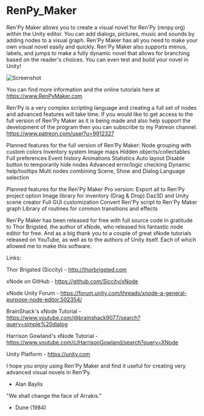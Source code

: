 # RenPy_Maker
Ren'Py Maker allows you to create a visual novel for Ren'Py (renpy.org) within the Unity editor. You can add dialogs, pictures, music and sounds by adding nodes to a visual graph. Ren'Py Maker has all you need to make your own visual novel easily and quickly. Ren'Py Maker also supports menus, labels, and jumps to make a fully dynamic novel that allows for branching based on the reader's choices. You can even test and build your novel in Unity!


![Screenshot](/repository/RenPy_Maker/Assets/Artwork/screenshot.png?raw=true "Ren'Py Maker Screenshot")


You can find more information and the online tutorials here at https://www.RenPyMaker.com


Ren'Py is a very complex scripting language and creating a full set of nodes and advanced features will take time. If you would like to get access to the full version of Ren'Py Maker as it is being made and also help support the development of the program then you can subscribe to my Patreon channel.
https://www.patreon.com/user?u=9912327


Planned features for the full version of Ren'Py Maker:
Node grouping with custom colors
Inventory system
Image maps
Hidden objects/collectables
Full preferences
Event history
Animations
Statistics
Auto layout
Disable button to temporarily hide nodes
Advanced error/logic checking
Dynamic help/tooltips
Multi nodes combining Scene, Show and Dialog
Language selection


Planned features for the Ren'Py Maker Pro version:
Export all to Ren'Py project option
Image library for inventory (Drag & Drop)
Daz3D and Unity scene creator
Full GUI customization
Convert Ren'Py script to Ren'Py Maker graph
Library of routines for common transitions and effects


Ren'Py Maker has been released for free with full source code in gratitude to Thor Brigsted, the author of xNode, who released his fantastic node editor for free. And as a big thank you to a couple of great xNode tutorials released on YouTube, as well as to the authors of Unity itself. Each of which allowed me to make this software.


Links:

Thor Brigsted (Siccity) - http://thorbrigsted.com

xNode on GitHub - https://github.com/Siccity/xNode

xNode Unity Forum - https://forum.unity.com/threads/xnode-a-general-purpose-node-editor.502354/

BrainShack's xNode Tutorial - https://www.youtube.com/@brainshack9077/search?query=simple%20dialog

Harrison Gowland's xNode Tutorial - https://www.youtube.com/c/HarrisonGowland/search?query=XNode

Unity Platform - https://unity.com


I hope you enjoy using Ren'Py Maker and find it useful for creating very advanced visual novels in Ren'Py.
- Alan Baylis
 
"We shall change the face of Arrakis."
- Dune (1984)
